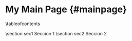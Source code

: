 My Main Page                         {#mainpage}
============
\tableofcontents

\section sec1 Seccion 1
\section sec2 Seccion 2

